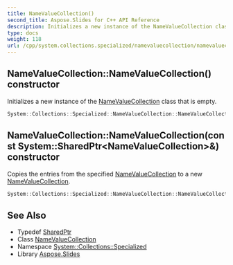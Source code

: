 ```yaml
---
title: NameValueCollection()
second_title: Aspose.Slides for C++ API Reference
description: Initializes a new instance of the NameValueCollection class that is empty.
type: docs
weight: 118
url: /cpp/system.collections.specialized/namevaluecollection/namevaluecollection/
---
```

## NameValueCollection::NameValueCollection() constructor


Initializes a new instance of the [NameValueCollection](../) class that is empty.

```cpp
System::Collections::Specialized::NameValueCollection::NameValueCollection()
```

## NameValueCollection::NameValueCollection(const System::SharedPtr\<NameValueCollection\>\&) constructor


Copies the entries from the specified [NameValueCollection](../) to a new [NameValueCollection](../).

```cpp
System::Collections::Specialized::NameValueCollection::NameValueCollection(const System::SharedPtr<NameValueCollection> &col)
```

## See Also

* Typedef [SharedPtr](../../system/sharedptr/)
* Class [NameValueCollection](./)
* Namespace [System::Collections::Specialized](../)
* Library [Aspose.Slides](../../)